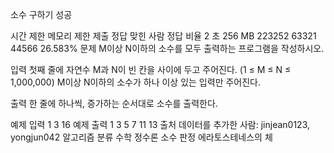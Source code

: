소수 구하기 성공
 
시간 제한	메모리 제한	제출	정답	맞힌 사람	정답 비율
2 초	256 MB	223252	63321	44566	26.583%
문제
M이상 N이하의 소수를 모두 출력하는 프로그램을 작성하시오.

입력
첫째 줄에 자연수 M과 N이 빈 칸을 사이에 두고 주어진다. (1 ≤ M ≤ N ≤ 1,000,000) M이상 N이하의 소수가 하나 이상 있는 입력만 주어진다.

출력
한 줄에 하나씩, 증가하는 순서대로 소수를 출력한다.

예제 입력 1 
3 16
예제 출력 1 
3
5
7
11
13
출처
데이터를 추가한 사람: jinjean0123, yongjun042
알고리즘 분류
수학
정수론
소수 판정
에라토스테네스의 체